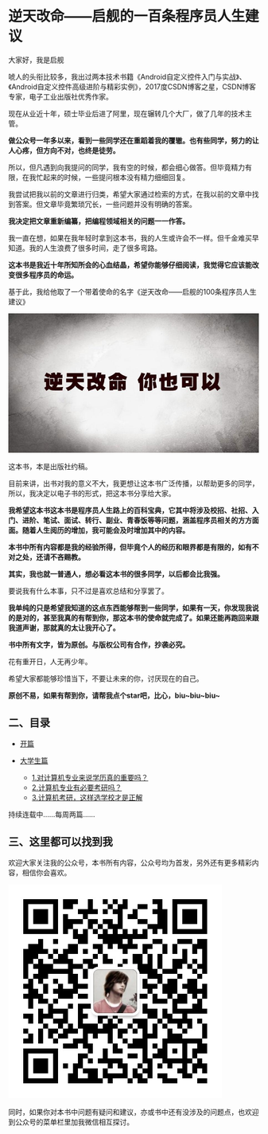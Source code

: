 # 逆天改命——启舰的一百条程序员人生建议

大家好，我是启舰

唬人的头衔比较多，我出过两本技术书籍《Android自定义控件入门与实战》、《Android自定义控件高级进阶与精彩实例》，2017度CSDN博客之星，CSDN博客专家，电子工业出版社优秀作家。

现在从业近十年，硕士毕业后进了阿里，现在辗转几个大厂，做了几年的技术主管。

**做公众号一年多以来，看到一些同学还在重蹈着我的覆辙。也有些同学，努力的让人心疼，但方向不对，也终是徒劳。**

所以，但凡遇到向我提问的同学，我有空的时候，都会细心做答。但毕竟精力有限，在我忙起来的时候，一些提问根本没有精力细细回复。

我尝试把我以前的文章进行归类，希望大家通过检索的方式，在我以前的文章中找到答案。但文章毕竟繁琐冗长，一些问题并没有明确的答案。

**我决定把文章重新编纂，把编程领域相关的问题一一作答。**

我一直在想，如果在我年轻时拿到这本书，我的人生或许会不一样。但千金难买早知道。我的人生浪费了很多时间，走了很多弯路。

**这本书是我近十年所知所会的心血结晶，希望你能够仔细阅读，我觉得它应该能改变很多程序员的命运。**

基于此，我给他取了一个带着使命的名字《逆天改命——启舰的100条程序员人生建议》

![part1\1\1.jpeg](\part1\img\1\4.jpeg)

这本书，本是出版社约稿。

目前来讲，出书对我的意义不大，我更想让这本书广泛传播，以帮助更多的同学，所以，我决定以电子书的形式，把这本书分享给大家。

**我希望这本书这本书是程序员人生路上的百科宝典，它其中将涉及校招、社招、入门、进阶、笔试、面试、转行、副业、青春饭等等问题，涵盖程序员相关的方方面面。随着人生阅历的增加，我可能会及时增加其中的内容。**

**本书中所有内容都是我的经验所得，但毕竟个人的经历和眼界都是有限的，如有不对之处，还请不吝赐教。**

**其实，我也就一普通人，想必看这本书的很多同学，以后都会比我强。**

要说我有什么本事，只不过是喜欢总结和分享罢了。

**我单纯的只是希望我知道的这点东西能够帮到一些同学，如果有一天，你发现我说的是对的，甚至我真的有帮到你，那这本书的使命就完成了。如果还能再跑回来跟我道声谢，那就真的太让我开心了。**

**书中所有文字，皆为原创。与版权公司有合作，抄袭必究。**

花有重开日，人无再少年。

希望大家都能够珍惜当下，不要让未来的你，讨厌现在的自己。

**原创不易，如果有帮到你，请帮我点个star吧，比心，biu~biu~biu~**



## 二、目录

* [开篇](part1\README.md)

* [大学生篇](part1\part1.md)
  * [1.对计算机专业来说学历真的重要吗？](part1\advice_1.md)
  * [2.计算机专业有必要考研吗？](part1\advice_2.md)
  * [3.计算机考研，这样选学校才是正解](part1\advice_3.md)



持续连载中……每周两篇……



## 三、这里都可以找到我

欢迎大家关注我的公众号，本书所有内容，公众号均为首发，另外还有更多精彩内容，相信你会喜欢。

![1\1.jpeg](\part1\img\1\3.png)

同时，如果你对本书中问题有疑问和建议，亦或书中还有没涉及的问题点，也欢迎到公众号的菜单栏里加我微信相互探讨。







